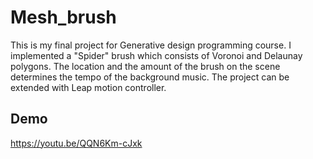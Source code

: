 # Mesh_brush
This is my final project for Generative design programming course. I implemented a "Spider" brush which consists of Voronoi and Delaunay polygons. The location and the amount of the brush on the scene determines the tempo of the background music. The project can be extended with Leap motion controller.

## Demo
https://youtu.be/QQN6Km-cJxk
